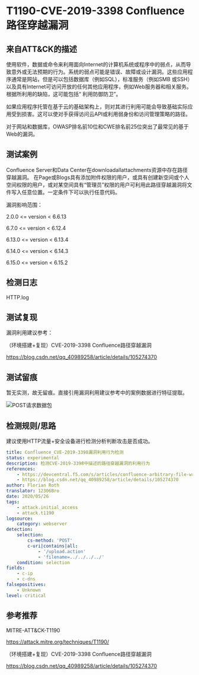 # T1190-CVE-2019-3398 Confluence路径穿越漏洞

## 来自ATT&CK的描述

使用软件，数据或命令来利用面向Internet的计算机系统或程序中的弱点，从而导致意外或无法预期的行为。系统的弱点可能是错误、故障或设计漏洞。这些应用程序通常是网站，但是可以包括数据库（例如SQL），标准服务（例如SMB 或SSH）以及具有Internet可访问开放的任何其他应用程序，例如Web服务器和相关服务。根据所利用的缺陷，这可能包括“ 利用防御防卫”。

如果应用程序托管在基于云的基础架构上，则对其进行利用可能会导致基础实际应用受到损害。这可以使对手获得访问云API或利用弱身份和访问管理策略的路径。

对于网站和数据库，OWASP排名前10位和CWE排名前25位突出了最常见的基于Web的漏洞。

## 测试案例

Confluence Server和Data Center在downloadallattachments资源中存在路径穿越漏洞。 在Page或Blogs具有添加附件权限的用户，或具有创建新空间或个人空间权限的用户，或对某空间具有“管理员”权限的用户可利用此路径穿越漏洞将文件写入任意位置。一定条件下可以执行任意代码。

漏洞影响范围：

2.0.0 <= version < 6.6.13

6.7.0 <= version < 6.12.4

6.13.0 <= version < 6.13.4

6.14.0 <= version < 6.14.3

6.15.0 <= version < 6.15.2

## 检测日志

HTTP.log

## 测试复现

漏洞利用建议参考：

（环境搭建+复现）CVE-2019-3398 Confluence路径穿越漏洞

<https://blog.csdn.net/qq_40989258/article/details/105274370>

## 测试留痕

暂无实测，故无留痕。直接引用漏洞利用建议参考中的案例数据进行特征提取。

![POST请求数据包](https://img-blog.csdnimg.cn/20200402185139129.png?x-oss-process=image/watermark,type_ZmFuZ3poZW5naGVpdGk,shadow_10,text_aHR0cHM6Ly9ibG9nLmNzZG4ubmV0L3FxXzQwOTg5MjU4,size_16,color_FFFFFF,t_70)

## 检测规则/思路

建议使用HTTP流量+安全设备进行检测分析判断攻击是否成功。

```yml
title: Confluence_CVE-2019-3398漏洞利用行为检测
status: experimental
description: 检测CVE-2019-3398中描述的路径穿越漏洞的利用行为 
references:
    - https://devcentral.f5.com/s/articles/confluence-arbitrary-file-write-via-path-traversal-cve-2019-3398-34181
    - https://blog.csdn.net/qq_40989258/article/details/105274370
author: Florian Roth
translator: 12306Bro
date: 2020/05/26
tags:
    - attack.initial_access
    - attack.t1190
logsource:
    category: webserver
detection:
    selection:
        cs-method: 'POST'
        c-uri|contains|all:
            - '/upload.action'
            - 'filename=../../../../'
    condition: selection
fields:
    - c-ip
    - c-dns
falsepositives:
    - Unknown
level: critical
```

## 参考推荐

MITRE-ATT&CK-T1190

<https://attack.mitre.org/techniques/T1190/>

（环境搭建+复现）CVE-2019-3398 Confluence路径穿越漏洞

<https://blog.csdn.net/qq_40989258/article/details/105274370>